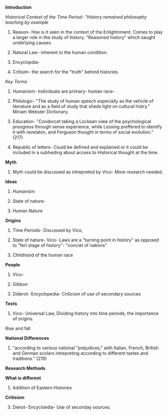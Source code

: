 **Introduction**

*Historical Context of the Time Period- "History remained philosophy teaching by example*

1. Reason- Hoe is it seen in the context of the Enlightnment. Comes to play a larger role in the study of history. "Reasoned history" which saught underlying causes. 

2. Natural Law- inherent to the human condition. 

3. Encyclopdia- 

4. Critisim- the search for the "truth" behind histories. 

*Key Terms*

1. Humanism- Individuals are primary- human race- 

2. Philologic- "The study of human speech especially as the vehicle of literature and as a field of study that sheds light on cultural histry." Miriam Webster Dictionary. 

3. Education- "Condorcet taking a Lockean view of the psychological proogress through sense experience, while Lessing preffered to identify it with revelaton, and Ferguson thought in terms of social evolution." (217)

4. Republic of letters- Could be defined and explained or it could be included in a subheding about access to Historical thought at the time. 

**Myth**

1. Myth could be discussed as intrepreted by Vico- More research needed. 

**Ideas**

1. Humanism

2. State of nature- 

3. Human Nature

**Origins**
 
 1. Time Periods- Discussed by Vico, 
 
 2. State of nature- Vico- Laws are a "turning point in history" as opposed to "ferl stage of history"- "conciet of nations" 
 
 3. Childhood of the human race
 
**People**
 
 1. Vico- 
 
 2. Gibbon
 
 3. Diderot- Encyclopedia- Criticism of use of secondary sources
 
**Texts**

1. Vico- Universal Law, Dividing history into time periods, the importance of origins. 

Rise and fall

**National Differences**

1. "according to various national "prejudices," with Italian, French, British and German scolars intrepreting according to different tastes and traditions." (219)

**Research Methods**


**What is different**

1. Addition of Eastern Histories


**Critisism**

3. Dierot- Encycloedia- Use of seconday sources.





